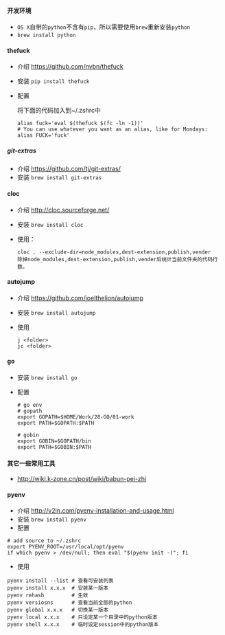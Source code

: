 #### 开发环境

- `OS X`自带的`python`不含有`pip`，所以需要使用`brew`重新安装`python`
- `brew install python`

#### thefuck

- 介绍 <https://github.com/nvbn/thefuck>
  
- 安装 `pip install thefuck`
  
- 配置
  
  将下面的代码加入到~/.zshrc中
  
  ``` shell
  alias fuck='eval $(thefuck $(fc -ln -1))'
  # You can use whatever you want as an alias, like for Mondays:
  alias FUCK='fuck'
  ```
  
##### git-extras

- 介绍 <https://github.com/tj/git-extras/>
- 安装 `brew install git-extras`

#### cloc

- 介绍 <http://cloc.sourceforge.net/>
  
- 安装 `brew install cloc`
  
- 使用：
  
  ```
  cloc . --exclude-dir=node_modules,dest-extension,publish,vender
  除掉node_modules,dest-extension,publish,vender后统计当前文件夹的代码行数。
  ```

#### autojump

- 介绍 <https://github.com/joelthelion/autojump>
  
- 安装 `brew install autojump`
  
- 使用
  ```
  j <folder>
  jc <folder>
  ```

#### go

- 安装 `brew install go`
  
- 配置
  
  ``` shell
  # go env
  # gopath
  export GOPATH=$HOME/Work/28-GO/01-work
  export PATH=$GOPATH:$PATH
  
  # gobin
  export GOBIN=$GOPATH/bin
  export PATH=$GOBIN:$PATH
  ```
  
#### 其它一些常用工具
  
- <http://wiki.k-zone.cn/post/wiki/babun-pei-zhi>

#### pyenv
- 介绍 <http://v2in.com/pyenv-installation-and-usage.html>
- 安装 `brew install pyenv`
- 配置
```
# add source to ~/.zshrc
export PYENV_ROOT=/usr/local/opt/pyenv
if which pyenv > /dev/null; then eval "$(pyenv init -)"; fi
```
- 使用
```
pyenv install --list # 查看可安装列表
pyenv install x.x.x  # 安装某一版本
pyenv rehash         # 生效
pyenv versiosns      # 查看当前全部的python
pyenv global x.x.x   # 切换某一版本
pyenv local x.x.x    # 只设定某一个目录中的python版本
pyenv shell x.x.x    # 临时设定session中的python版本
```
  
